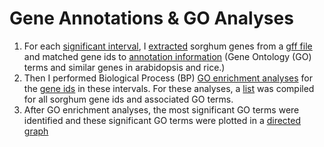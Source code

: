 # Gene Annotations & GO Analyses
1) For each [significant interval](SignificantIntervals.csv), I [extracted](GenesInInterval.py) sorghum genes from a [gff file](Sbicolor_454_Chr03_gene.gff3) and matched gene ids to [annotation information](Sbicolor_454_v3_1_1_annotation_info.txt) (Gene Ontology (GO) terms and similar genes in arabidopsis and rice.)
2) Then I performed Biological Process (BP) [GO enrichment analyses](GOAnalyses.Rmd) for the [gene ids](GODupl.txt) in these intervals.  For these analyses, a [list](gene_to_GO.txt) was compiled for all sorghum gene ids and associated GO terms.
3) After GO enrichment analyses, the most significant GO terms were identified and these significant GO terms were plotted in a [directed graph](GO_Chr3Inv58.png)
